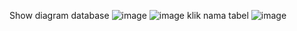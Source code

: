 Show diagram database
![image](https://github.com/nadintaaalwaz/nadintrylearnphp/assets/160230442/2c6d9374-2577-412f-8cfa-700ef3965158)
![image](https://github.com/nadintaaalwaz/nadintrylearnphp/assets/160230442/4d069f66-67b1-429b-990f-0c713d848c96)
klik nama tabel
![image](https://github.com/nadintaaalwaz/nadintrylearnphp/assets/160230442/f5cc6737-6d4b-42f0-899d-a0c759a61328)
